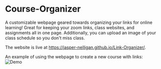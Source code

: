 # Course-Organizer
A customizable webpage geared towards organizing your links for online learning! Great for keeping your 
zoom links, class websites, and assignments all in one page. Additionally, you can upload an image of your
class schedule so you don't miss class.

The website is live at https://jasper-nelligan.github.io/Link-Organizer/.

An example of using the webpage to create a new course with links:
![Demo](https://imgur.com/o1Bsc5h)


